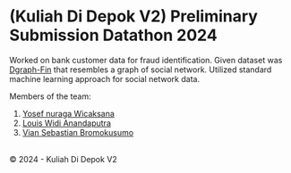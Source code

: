 # (Kuliah Di Depok V2) Preliminary Submission Datathon 2024

Worked on bank customer data for fraud identification. Given dataset was <a href='https://dgraph.xinye.com/dataset'>Dgraph-Fin</a> that resembles a graph of social network. 
Utilized standard machine learning approach for social network data. 

Members of the team:
1. <a href ="https://www.linkedin.com/in/yosefnw/">Yosef nuraga Wicaksana</a>
2. <a href="https://www.linkedin.com/in/louis-widi-anandaputra-90008815a/">Louis Widi Anandaputra</a>
3. <a href ="https://www.linkedin.com/in/viansebastianbromokusumo/">Vian Sebastian Bromokusumo</a>
<br>
© 2024 - Kuliah Di Depok V2

